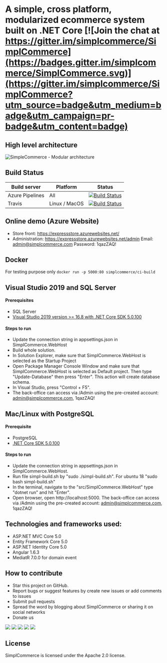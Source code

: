 # A simple, cross platform, modularized ecommerce system built on .NET Core [![Join the chat at https://gitter.im/simplcommerce/SimplCommerce](https://badges.gitter.im/simplcommerce/SimplCommerce.svg)](https://gitter.im/simplcommerce/SimplCommerce?utm_source=badge&utm_medium=badge&utm_campaign=pr-badge&utm_content=badge)

## High level architecture

![SimpleCommerce - Modular architecture](https://raw.githubusercontent.com/simplcommerce/SimplCommerce/master/modular-architecture.png)



## Build Status
| Build server    | Platform       | Status      |
|-----------------|----------------|-------------|
| Azure Pipelines | All            |[![Build Status](https://simplcommerce.visualstudio.com/simplcommerce/_apis/build/status/simplcommerce.SimplCommerce?branchName=master)](https://simplcommerce.visualstudio.com/simplcommerce/_build/latest?definitionId=1&branchName=master)
|Travis           | Linux / MacOS  |[![Build Status](https://travis-ci.org/simplcommerce/SimplCommerce.svg?branch=master)](https://travis-ci.org/simplcommerce/SimplCommerce) |

## Online demo (Azure Website)
- Store front: https://expressstore.azurewebsites.net/
- Administration: https://expressstore.azurewebsites.net/admin Email: admin@simplcommerce.com Password: 1qazZAQ!

## Docker

For testing purpose only `docker run -p 5000:80 simplcommerce/ci-build`


## Visual Studio 2019 and SQL Server

#### Prerequisites

- SQL Server
- [Visual Studio 2019 version >= 16.8 with .NET Core SDK 5.0.100](https://www.microsoft.com/net/download/all)

#### Steps to run

- Update the connection string in appsettings.json in SimplCommerce.WebHost
- Build whole solution.
- In Solution Explorer, make sure that SimplCommerce.WebHost is selected as the Startup Project
- Open Package Manager Console Window and make sure that SimplCommerce.WebHost is selected as Default project. Then type "Update-Database" then press "Enter". This action will create database schema.
- In Visual Studio, press "Control + F5".
- The back-office can access via /Admin using the pre-created account: admin@simplcommerce.com, 1qazZAQ!

## Mac/Linux with PostgreSQL

#### Prerequisite

- PostgreSQL
- [.NET Core SDK 5.0.100](https://www.microsoft.com/net/download/all)

#### Steps to run

- Update the connection string in appsettings.json in SimplCommerce.WebHost.
- Run file simpl-build.sh by "sudo ./simpl-build.sh". For ubuntu 18 "sudo bash simpl-build.sh"
- In the terminal, navigate to the "src/SimplCommerce.WebHost" type "dotnet run" and hit "Enter".
- Open browser, open http://localhost:5000. The back-office can access via /Admin using the pre-created account: admin@simplcommerce.com, 1qazZAQ!

## Technologies and frameworks used:

- ASP.NET MVC Core 5.0
- Entity Framework Core 5.0
- ASP.NET Identity Core 5.0
- Angular 1.6.3
- MediatR 7.0.0 for domain event

## How to contribute

- Star this project on GitHub.
- Report bugs or suggest features by create new issues or add comments to issues
- Submit pull requests
- Spread the word by blogging about SimplCommerce or sharing it on social networks
- Donate us



<a href="https://opencollective.com/simplcommerce/sponsor/0/website" target="_blank"><img src="https://opencollective.com/simplcommerce/sponsor/0/avatar.svg"></a>
<a href="https://opencollective.com/simplcommerce/sponsor/1/website" target="_blank"><img src="https://opencollective.com/simplcommerce/sponsor/1/avatar.svg"></a>
<a href="https://opencollective.com/simplcommerce/sponsor/2/website" target="_blank"><img src="https://opencollective.com/simplcommerce/sponsor/2/avatar.svg"></a>
<a href="https://opencollective.com/simplcommerce/sponsor/3/website" target="_blank"><img src="https://opencollective.com/simplcommerce/sponsor/3/avatar.svg"></a>
<a href="https://opencollective.com/simplcommerce/sponsor/4/website" target="_blank"><img src="https://opencollective.com/simplcommerce/sponsor/4/avatar.svg"></a>

## License

SimplCommerce is licensed under the Apache 2.0 license.
